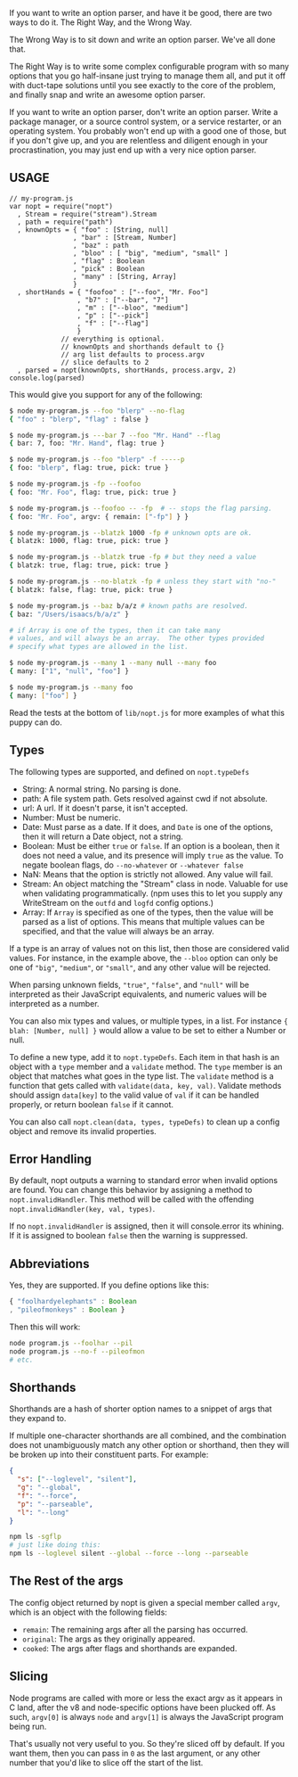 If you want to write an option parser, and have it be good, there are
two ways to do it. The Right Way, and the Wrong Way.

The Wrong Way is to sit down and write an option parser. We've all done
that.

The Right Way is to write some complex configurable program with so many
options that you go half-insane just trying to manage them all, and put
it off with duct-tape solutions until you see exactly to the core of the
problem, and finally snap and write an awesome option parser.

If you want to write an option parser, don't write an option parser.
Write a package manager, or a source control system, or a service
restarter, or an operating system. You probably won't end up with a
good one of those, but if you don't give up, and you are relentless and
diligent enough in your procrastination, you may just end up with a very
nice option parser.

## USAGE

    // my-program.js
    var nopt = require("nopt")
      , Stream = require("stream").Stream
      , path = require("path")
      , knownOpts = { "foo" : [String, null]
                    , "bar" : [Stream, Number]
                    , "baz" : path
                    , "bloo" : [ "big", "medium", "small" ]
                    , "flag" : Boolean
                    , "pick" : Boolean
                    , "many" : [String, Array]
                    }
      , shortHands = { "foofoo" : ["--foo", "Mr. Foo"]
                     , "b7" : ["--bar", "7"]
                     , "m" : ["--bloo", "medium"]
                     , "p" : ["--pick"]
                     , "f" : ["--flag"]
                     }
                 // everything is optional.
                 // knownOpts and shorthands default to {}
                 // arg list defaults to process.argv
                 // slice defaults to 2
      , parsed = nopt(knownOpts, shortHands, process.argv, 2)
    console.log(parsed)

This would give you support for any of the following:

```bash
$ node my-program.js --foo "blerp" --no-flag
{ "foo" : "blerp", "flag" : false }

$ node my-program.js ---bar 7 --foo "Mr. Hand" --flag
{ bar: 7, foo: "Mr. Hand", flag: true }

$ node my-program.js --foo "blerp" -f -----p
{ foo: "blerp", flag: true, pick: true }

$ node my-program.js -fp --foofoo
{ foo: "Mr. Foo", flag: true, pick: true }

$ node my-program.js --foofoo -- -fp  # -- stops the flag parsing.
{ foo: "Mr. Foo", argv: { remain: ["-fp"] } }

$ node my-program.js --blatzk 1000 -fp # unknown opts are ok.
{ blatzk: 1000, flag: true, pick: true }

$ node my-program.js --blatzk true -fp # but they need a value
{ blatzk: true, flag: true, pick: true }

$ node my-program.js --no-blatzk -fp # unless they start with "no-"
{ blatzk: false, flag: true, pick: true }

$ node my-program.js --baz b/a/z # known paths are resolved.
{ baz: "/Users/isaacs/b/a/z" }

# if Array is one of the types, then it can take many
# values, and will always be an array.  The other types provided
# specify what types are allowed in the list.

$ node my-program.js --many 1 --many null --many foo
{ many: ["1", "null", "foo"] }

$ node my-program.js --many foo
{ many: ["foo"] }
```

Read the tests at the bottom of `lib/nopt.js` for more examples of
what this puppy can do.

## Types

The following types are supported, and defined on `nopt.typeDefs`

- String: A normal string. No parsing is done.
- path: A file system path. Gets resolved against cwd if not absolute.
- url: A url. If it doesn't parse, it isn't accepted.
- Number: Must be numeric.
- Date: Must parse as a date. If it does, and `Date` is one of the options,
  then it will return a Date object, not a string.
- Boolean: Must be either `true` or `false`. If an option is a boolean,
  then it does not need a value, and its presence will imply `true` as
  the value. To negate boolean flags, do `--no-whatever` or `--whatever false`
- NaN: Means that the option is strictly not allowed. Any value will
  fail.
- Stream: An object matching the "Stream" class in node. Valuable
  for use when validating programmatically. (npm uses this to let you
  supply any WriteStream on the `outfd` and `logfd` config options.)
- Array: If `Array` is specified as one of the types, then the value
  will be parsed as a list of options. This means that multiple values
  can be specified, and that the value will always be an array.

If a type is an array of values not on this list, then those are
considered valid values. For instance, in the example above, the
`--bloo` option can only be one of `"big"`, `"medium"`, or `"small"`,
and any other value will be rejected.

When parsing unknown fields, `"true"`, `"false"`, and `"null"` will be
interpreted as their JavaScript equivalents, and numeric values will be
interpreted as a number.

You can also mix types and values, or multiple types, in a list. For
instance `{ blah: [Number, null] }` would allow a value to be set to
either a Number or null.

To define a new type, add it to `nopt.typeDefs`. Each item in that
hash is an object with a `type` member and a `validate` method. The
`type` member is an object that matches what goes in the type list. The
`validate` method is a function that gets called with `validate(data, key, val)`. Validate methods should assign `data[key]` to the valid
value of `val` if it can be handled properly, or return boolean
`false` if it cannot.

You can also call `nopt.clean(data, types, typeDefs)` to clean up a
config object and remove its invalid properties.

## Error Handling

By default, nopt outputs a warning to standard error when invalid
options are found. You can change this behavior by assigning a method
to `nopt.invalidHandler`. This method will be called with
the offending `nopt.invalidHandler(key, val, types)`.

If no `nopt.invalidHandler` is assigned, then it will console.error
its whining. If it is assigned to boolean `false` then the warning is
suppressed.

## Abbreviations

Yes, they are supported. If you define options like this:

```javascript
{ "foolhardyelephants" : Boolean
, "pileofmonkeys" : Boolean }
```

Then this will work:

```bash
node program.js --foolhar --pil
node program.js --no-f --pileofmon
# etc.
```

## Shorthands

Shorthands are a hash of shorter option names to a snippet of args that
they expand to.

If multiple one-character shorthands are all combined, and the
combination does not unambiguously match any other option or shorthand,
then they will be broken up into their constituent parts. For example:

```json
{
  "s": ["--loglevel", "silent"],
  "g": "--global",
  "f": "--force",
  "p": "--parseable",
  "l": "--long"
}
```

```bash
npm ls -sgflp
# just like doing this:
npm ls --loglevel silent --global --force --long --parseable
```

## The Rest of the args

The config object returned by nopt is given a special member called
`argv`, which is an object with the following fields:

- `remain`: The remaining args after all the parsing has occurred.
- `original`: The args as they originally appeared.
- `cooked`: The args after flags and shorthands are expanded.

## Slicing

Node programs are called with more or less the exact argv as it appears
in C land, after the v8 and node-specific options have been plucked off.
As such, `argv[0]` is always `node` and `argv[1]` is always the
JavaScript program being run.

That's usually not very useful to you. So they're sliced off by
default. If you want them, then you can pass in `0` as the last
argument, or any other number that you'd like to slice off the start of
the list.
